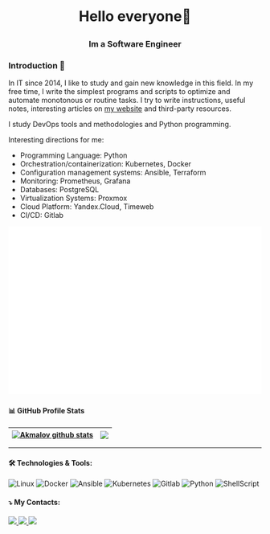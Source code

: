 
<h1 align="center">

Hello everyone👋

</h1>
<h3 align="center">Im a Software Engineer
</h3>


### Introduction 💬
In IT since 2014, I like to study and gain new knowledge in this field. In my free time, I write the simplest programs and scripts to optimize and automate monotonous or routine tasks. I try to write instructions, useful notes, interesting articles on [my website](https://akmalov.com) and third-party resources.

I study DevOps tools and methodologies and Python programming.

Interesting directions for me:

* Programming Language: Python
* Orchestration/containerization: Kubernetes, Docker
* Configuration management systems: Ansible, Terraform
* Monitoring: Prometheus, Grafana
* Databases: PostgreSQL
* Virtualization Systems: Proxmox
* Cloud Platform: Yandex.Cloud, Timeweb
* CI/CD: Gitlab

![Metrics](github-metrics.svg)

#### 📊 GitHub Profile Stats
| <a href="#"><img align="center" src="https://github.akmalov.com/api?username=akmalovaa&theme=tokyonight&count_private=true&show_icons=true" alt="Akmalov github stats" /></a> | <a href="https://github.com/akmalovaa"><img align="center" src="https://github.akmalov.com/api/top-langs/?theme=tokyonight&count_private=true&show_icons=true&layout=compact" /></a>
| ------------- | ------------- |



---


#### 🛠️ Technologies & Tools:

<div>
  <img alt="Linux" src="https://img.shields.io/badge/Linux-FCC624?style=for-the-badge&logo=linux&logoColor=black" />
  <img alt="Docker" src="https://img.shields.io/badge/Docker-2496ed?style=for-the-badge&logo=docker&logoColor=white" />
  <img alt="Ansible" src="https://img.shields.io/badge/Ansible-1a1a1a?style=for-the-badge&logo=ansible&logoColor=white" />
  <img alt="Kubernetes" src="https://img.shields.io/badge/Kubernetes-326ce5?style=for-the-badge&logo=kubernetes&logoColor=white" />
  <img alt="Gitlab" src="https://img.shields.io/badge/gitlab%20ci-%23181717.svg?style=for-the-badge&logo=gitlab&logoColor=white" />
  <img alt="Python" src="https://img.shields.io/badge/python-3670A0?style=for-the-badge&logo=python&logoColor=ffdd54" />
  <img alt="ShellScript" src="https://img.shields.io/badge/Shell_Script-121011?style=for-the-badge&logo=gnu-bash&logoColor=white" />


</div>

#### ⤵️ My Contacts:

<div style="display: inline_block">
  <a href="https://www.linkedin.com/in/akmalov-artur/" alt="Linkedin">
    <img src="https://img.shields.io/badge/-Linkedin-0e76a8?style=for-the-badge&logo=Linkedin&logoColor=white" />
  </a>
  <a href="mailto:akmalov.mail@gmail.com" alt="Gmail">
    <img src="https://img.shields.io/badge/-Gmail-d93025?style=for-the-badge&labelColor=d93025&logo=gmail&logoColor=white" />
  </a>
  <a href="https://t.me/AAkmalov" alt="Telegram">
    <img src="https://img.shields.io/badge/-Telegram-2ca5e0?style=for-the-badge&labelColor=2ca5e0&logo=telegram&logoColor=white" />
  </a>
</div>
